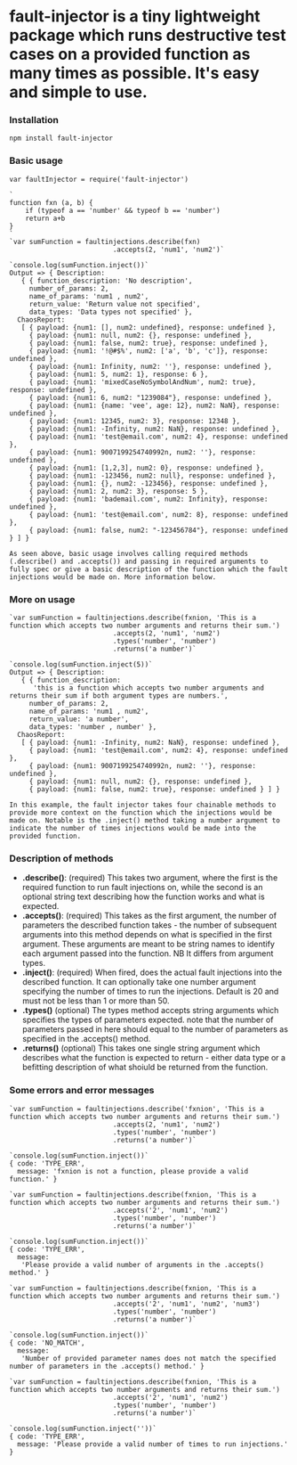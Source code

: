 # fault-injector is a tiny lightweight package which runs destructive test cases on a provided function as many times as possible. It's easy and simple to use.

### Installation
```
npm install fault-injector
```
### Basic usage
```
var faultInjector = require('fault-injector')

`
function fxn (a, b) {
    if (typeof a == 'number' && typeof b == 'number')
    return a+b
}
`
`var sumFunction = faultinjections.describe(fxn)
                          .accepts(2, 'num1', 'num2')`

`console.log(sumFunction.inject())`
Output => { Description:
   { { function_description: 'No description',
     number_of_params: 2,
     name_of_params: 'num1 , num2',
     return_value: 'Return value not specified',
     data_types: 'Data types not specified' },
  ChaosReport:
   [ { payload: {num1: [], num2: undefined}, response: undefined },
     { payload: {num1: null, num2: {}, response: undefined },
     { payload: {num1: false, num2: true}, response: undefined },
     { payload: {num1: '!@#$%', num2: ['a', 'b', 'c']}, response: undefined },
     { payload: {num1: Infinity, num2: ''}, response: undefined },
     { payload: {num1: 5, num2: 1}, response: 6 },
     { payload: {num1: 'mixedCaseNoSymbolAndNum', num2: true}, response: undefined },
     { payload: {num1: 6, num2: "1239084"}, response: undefined },
     { payload: {num1: {name: 'vee', age: 12}, num2: NaN}, response: undefined },
     { payload: {num1: 12345, num2: 3}, response: 12348 },
     { payload: {num1: -Infinity, num2: NaN}, response: undefined },
     { payload: {num1: 'test@email.com', num2: 4}, response: undefined },
     { payload: {num1: 9007199254740992n, num2: ''}, response: undefined },
     { payload: {num1: [1,2,3], num2: 0}, response: undefined },
     { payload: {num1: -123456, num2: null}, response: undefined },
     { payload: {num1: {}, num2: -123456}, response: undefined },
     { payload: {num1: 2, num2: 3}, response: 5 },
     { payload: {num1: 'bademail.com', num2: Infinity}, response: undefined },
     { payload: {num1: 'test@email.com', num2: 8}, response: undefined },
     { payload: {num1: false, num2: "-123456784"}, response: undefined } ] }

As seen above, basic usage involves calling required methods (.describe() and .accepts()) and passing in required arguments to fully spec or give a basic description of the function which the fault injections would be made on. More information below.
```
### More on usage
```
`var sumFunction = faultinjections.describe(fxnion, 'This is a function which accepts two number arguments and returns their sum.')
                          .accepts(2, 'num1', 'num2')
                          .types('number', 'number')
                          .returns('a number')`

`console.log(sumFunction.inject(5))`
Output => { Description:
   { { function_description:
      'this is a function which accepts two number arguments and returns their sum if both argument types are numbers.',
     number_of_params: 2,
     name_of_params: 'num1 , num2',
     return_value: 'a number',
     data_types: 'number , number' },
  ChaosReport:
   [ { payload: {num1: -Infinity, num2: NaN}, response: undefined },
     { payload: {num1: 'test@email.com', num2: 4}, response: undefined },
     { payload: {num1: 9007199254740992n, num2: ''}, response: undefined },
     { payload: {num1: null, num2: {}, response: undefined },
     { payload: {num1: false, num2: true}, response: undefined } ] }

In this example, the fault injector takes four chainable methods to provide more context on the function which the injections would be made on. Notable is the .inject() method taking a number argument to indicate the number of times injections would be made into the provided function.
```
### Description of methods 
- **.describe()**: (required) This takes two argument, where the first is the required function to run fault injections on, while the second is an optional string text describing how the function works and what is expected.
- **.accepts()**: (required) This takes as the first argument, the number of parameters the described function takes - the number of subsequent arguments into this method depends on what is specified in the first argument. These arguments are meant to be string names to identify each argument passed into the function. NB It differs from argument types. 
- **.inject()**: (required) When fired, does the actual fault injections into the described function. It can optionally take one number argument specifying the number of times to run the injections. Default is 20 and must not be less than 1 or more than 50.
- **.types()** (optional) The types method accepts string arguments which specifies the types of parameters expected. note that the number of parameters passed in here should equal to the number of parameters as specified in the .accepts() method.
- **.returns()** (optional) This takes one single string argument which describes what the function is expected to return - either data type or a befitting description of what shoiuld be returned from the function.

### Some errors and error messages
```
`var sumFunction = faultinjections.describe('fxnion', 'This is a function which accepts two number arguments and returns their sum.')
                          .accepts(2, 'num1', 'num2')
                          .types('number', 'number')
                          .returns('a number')`

`console.log(sumFunction.inject())`
{ code: 'TYPE_ERR',
  message: 'fxnion is not a function, please provide a valid function.' }

`var sumFunction = faultinjections.describe(fxnion, 'This is a function which accepts two number arguments and returns their sum.')
                          .accepts('2', 'num1', 'num2')
                          .types('number', 'number')
                          .returns('a number')`

`console.log(sumFunction.inject())`
{ code: 'TYPE_ERR',
  message:
   'Please provide a valid number of arguments in the .accepts() method.' }

`var sumFunction = faultinjections.describe(fxnion, 'This is a function which accepts two number arguments and returns their sum.')
                          .accepts('2', 'num1', 'num2', 'num3')
                          .types('number', 'number')
                          .returns('a number')`

`console.log(sumFunction.inject())`
{ code: 'NO_MATCH',
  message:
   'Number of provided parameter names does not match the specified number of parameters in the .accepts() method.' }

`var sumFunction = faultinjections.describe(fxnion, 'This is a function which accepts two number arguments and returns their sum.')
                          .accepts('2', 'num1', 'num2')
                          .types('number', 'number')
                          .returns('a number')`

`console.log(sumFunction.inject(''))`
{ code: 'TYPE_ERR',
  message: 'Please provide a valid number of times to run injections.' }
```